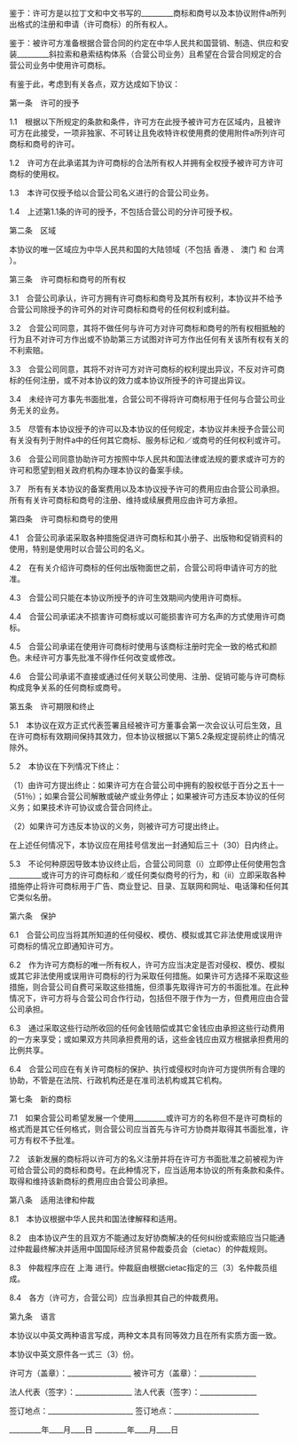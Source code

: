 
 



鉴于：许可方是以拉丁文和中文书写的_________商标和商号以及本协议附件a所列出格式的注册和申请（许可商标）的所有权人。　　




鉴于：被许可方准备根据合营合同的约定在中华人民共和国营销、制造、供应和安装_________斜拉索和悬索结构体系（合营公司业务）且希望在合营合同规定的合营公司业务中使用许可商标。




有鉴于此，考虑到有关各点，双方达成如下协议：




第一条　许可的授予




1.1　根据以下所规定的条款和条件，许可方在此授予被许可方在区域内，且被许可方在此接受，一项非独家、不可转让且免收特许权使用费的使用附件a所列许可商标和商号的许可。




1.2　许可方在此承诺其为许可商标的合法所有权人并拥有全权授予被许可方许可商标的使用权。




1.3　本许可仅授予给以合营公司名义进行的合营公司业务。




1.4　上述第1.1条的许可的授予，不包括合营公司的分许可授予权。




第二条　区域




本协议的唯一区域应为中华人民共和国的大陆领域（不包括
香港
、
澳门
和
台湾
）。




第三条　许可商标和商号的所有权




3.1　合营公司承认，许可方拥有许可商标和商号及其所有权利，本协议并不给予合营公司除授予的许可外的对许可商标和商号的任何权利或利益。




3.2　合营公司同意，其将不做任何与许可方对许可商标和商号的所有权相抵触的行为且不对许可方作出或不协助第三方试图对许可方作出任何有关该所有权有关的不利索赔。




3.3　合营公司同意，其将不对许可方对许可商标的权利提出异议，不反对许可商标的任何注册，或不对本协议的效力或本协议所授予的许可提出异议。




3.4　未经许可方事先书面批准，合营公司不得将许可商标用于任何与合营公司业务无关的业务。




3.5　尽管有本协议授予的许可以及本协议的任何规定，本协议并未授予合营公司有关没有列于附件a中的任何其它商标、服务标记和／或商号的任何权利或许可。




3.6　合营公司同意协助许可方按照中华人民共和国法律或法规的要求或许可方的许可和愿望到相关政府机构办理本协议的备案手续。




3.7　所有有关本协议的备案费用以及本协议授予许可的费用应由合营公司承担。所有有关许可商标和商号的注册、维持或续展费用应由许可方承担。




第四条　许可商标和商号的使用




4.1　合营公司承诺采取各种措施促进许可商标和其小册子、出版物和促销资料的使用，特别是使用时以合营公司的名义。




4.2　在有关介绍许可商标的任何出版物面世之前，合营公司将申请许可方的批准。




4.3　合营公司只能在本协议所授予的许可生效期间内使用许可商标。




4.4　合营公司承诺决不损害许可商标或以可能损害许可方名声的方式使用许可商标。




4.5　合营公司承诺在使用许可商标时使用与该商标注册时完全一致的格式和颜色。未经许可方事先批准不得作任何改变或修改。




4.6　合营公司承诺不直接或通过任何关联公司使用、注册、促销可能与许可商标构成竞争关系的任何商标或商号。




第五条　许可期限和终止




5.1　本协议在双方正式代表签署且经被许可方董事会第一次会议认可后生效，且在许可商标有效期间保持其效力，但本协议根据以下第5.2条规定提前终止的情况除外。




5.2　本协议在下列情况下终止：




（1）由许可方提出终止：如果许可方在合营公司中拥有的股权低于百分之五十一（51％）；如果合营公司解散或破产或业务停止；如果被许可方违反本协议的任何义务；如果技术许可协议或合营合同终止。




（2）如果许可方违反本协议的义务，则被许可方可提出终止。




在上述任何情况下，本协议应在用挂号信发出一封通知后三十（30）日内终止。




5.3　不论何种原因导致本协议终止后，合营公司同意（i）立即停止任何使用包含_________或许可方的许可商标和／或任何类似商号的行为，和（ii）立即采取各种措施停止将许可商标用于广告、商业登记、目录、互联网和网址、电话簿和任何其它类似名册。




第六条　保护




6.1　合营公司应当将其所知道的任何侵权、模仿、模拟或其它非法使用或误用许可商标的情况立即通知许可方。




6.2　作为许可方商标的唯一所有权人，许可方应当决定是否对侵权、模仿、模拟或其它非法使用或误用许可商标的行为采取任何措施。如果许可方选择不采取这些措施，则合营公司自费可采取这些措施，但须事先取得许可方的书面批准。在此种情况下，许可方将与合营公司合作行动，包括但不限于作为一方，但费用应由合营公司承担。




6.3　通过采取这些行动所收回的任何金钱赔偿或其它金钱应由承担这些行动费用的一方来享受；或如果双方共同承担费用的话，这些金钱应由双方根据承担费用的比例共享。




6.4　合营公司应在有关许可商标的保护、执行或侵权时向许可方提供所有合理的协助，不管是在法院、行政机构还是在准司法机构或其它机构。




第七条　新的商标




7.1　如果合营公司希望发展一个使用_________或许可方的名称但不是许可商标的格式而是其它任何格式，则合营公司应当首先与许可方协商并取得其书面批准，许可方有权不予批准。




7.2　该新发展的商标将以许可方的名义注册并将在许可方书面批准之前被视为许可给合营公司的商标和商号。在此种情况下，应当适用本协议的所有条款和条件。取得和维持该新商标的费用应由合营公司承担。




第八条　适用法律和仲裁




8.1　本协议根据中华人民共和国法律解释和适用。




8.2　由本协议产生的且双方不能通过友好协商解决的任何纠纷或索赔应当只能通过仲裁最终解决并适用中国国际经济贸易仲裁委员会（cietac）的仲裁规则。




8.3　仲裁程序应在
上海
进行。仲裁庭由根据cietac指定的三（3）名仲裁员组成。




8.4　各方（许可方，合营公司）应当承担其自己的仲裁费用。




第九条　语言




本协议以中英文两种语言写成，两种文本具有同等效力且在所有实质方面一致。




本协议中英文原件各一式三（3）份。




许可方（盖章）：__________________   被许可方（盖章）：________________




法人代表（签字）：________________   法人代表（签字）：________________




签订地点：________________________   签订地点：________________________




_________年____月____日              _________年____月____日

 


 

 
 
 
 
 
  


  
 

  


  


  
 
 
 
 

